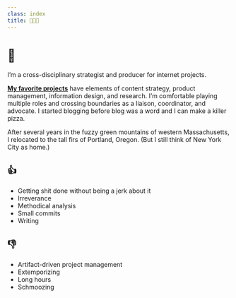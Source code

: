 ```yaml
---
class: index
title: 📓🍜😬
---
```


# 👋

I’m a cross-disciplinary strategist and producer for internet projects.

**[My favorite projects](projects)** have elements of content strategy, product management, information design, and research. I’m comfortable playing multiple roles and crossing boundaries as a liaison, coordinator, and advocate. I started blogging before blog was a word and I can make a killer pizza.

After several years in the fuzzy green mountains of western Massachusetts, I relocated to the tall firs of Portland, Oregon. (But I still think of New York City as home.)


## 👍
- Getting shit done without being a jerk about it
- Irreverance
- Methodical analysis
- Small commits
- Writing  

## 👎
- Artifact-driven project management
- Extemporizing
- Long hours
- Schmoozing
